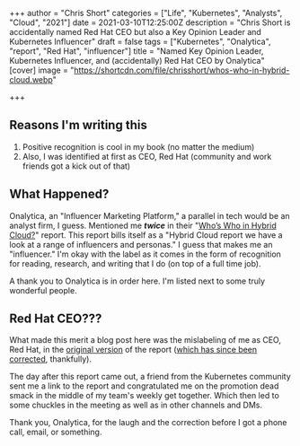 +++
author = "Chris Short"
categories = ["Life", "Kubernetes", "Analysts", "Cloud", "2021"]
date = 2021-03-10T12:25:00Z
description = "Chris Short is accidentally named Red Hat CEO but also a Key Opinion Leader and  Kubernetes Influencer"
draft = false
tags = ["Kubernetes", "Onalytica", "report", "Red Hat", "influencer"]
title = "Named Key Opinion Leader, Kubernetes Influencer, and (accidentally) Red Hat CEO by Onalytica"
[cover]
image = "https://shortcdn.com/file/chrisshort/whos-who-in-hybrid-cloud.webp"

+++

## Reasons I'm writing this

1. Positive recognition is cool in my book (no matter the medium)
1. Also, I was identified at first as CEO, Red Hat (community and work friends got a kick out of that)

## What Happened?

Onalytica, an "Influencer Marketing Platform," a parallel in tech would be an analyst firm, I guess. Mentioned me ***twice*** in their "[Who’s Who in Hybrid Cloud?](https://onalytica.com/blog/posts/whos-who-in-hybrid-cloud/)" report. This report bills itself as a "Hybrid Cloud report we have a look at a range of influencers and personas." I guess that makes me an "influencer." I'm okay with the label as it comes in the form of recognition for reading, research, and writing that I do (on top of a full time job).

A thank you to Onalytica is in order here. I'm listed next to some truly wonderful people.

## Red Hat CEO???

What made this merit a blog post here was the mislabeling of me as CEO, Red Hat, in the [original version](https://shortcdn.com/file/chrisshort/Whos-Who-In-Hybrid-Cloud-Mistake.png) of the report ([which has since been corrected](https://onalytica.com/blog/posts/whos-who-in-hybrid-cloud/), thankfully).

The day after this report came out, a friend from the Kubernetes community sent me a link to the report and congratulated me on the promotion dead smack in the middle of my team's weekly get together. Which then led to some chuckles in the meeting as well as in other channels and DMs.

Thank you, Onalytica, for the laugh and the correction before I got a phone call, email, or something.
